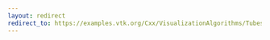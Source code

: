 ```yaml
---
layout: redirect
redirect_to: https://examples.vtk.org/Cxx/VisualizationAlgorithms/TubesFromSplines/
---
```

